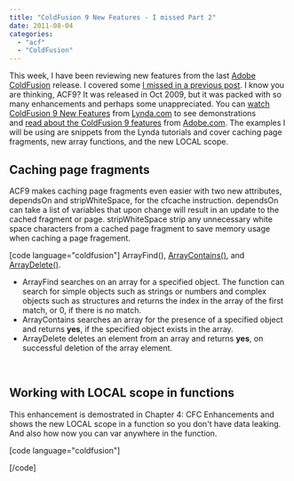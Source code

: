 ```yaml
---
title: "ColdFusion 9 New Features - I missed Part 2"
date: 2011-08-04
categories: 
  - "acf"
  - "ColdFusion"
---
```


This week, I have been reviewing new features from the last [Adobe ColdFusion](http://www.adobe.com/products/coldfusion/) release. I covered some [I missed in a previous post](/post.cfm/coldfusion-9-new-features-i-missed). I know you are thinking, ACF9? It was released in Oct 2009, but it was packed with so many enhancements and perhaps some unappreciated. You can [watch ColdFusion 9 New Features](http://www.lynda.com/ColdFusion-9-tutorials/new-features/56299-2.html) from [Lynda.com](http://lynda.com) to see demonstrations and [read about the ColdFusion 9 features](http://www.adobe.com/products/coldfusion/features/) from [Adobe.com](http://adobe.com). The examples I will be using are snippets from the Lynda tutorials and cover caching page fragments, new array functions, and the new LOCAL scope.

## Caching page fragments

ACF9 makes caching page fragments even easier with two new attributes, dependsOn and stripWhiteSpace, for the cfcache instruction. dependsOn can take a list of variables that upon change will result in an update to the cached fragment or page. stripWhiteSpace strip any unnecessary white space characters from a cached page fragment to save memory usage when caching a page fragement.

\[code language="coldfusion"\] ArrayFind(), [ArrayContains()](http://help.adobe.com/en_US/ColdFusion/9.0/CFMLRef/WS2EF4F7C2-F41D-42fe-940D-B7C0212FF3D9.html), and [ArrayDelete()](http://help.adobe.com/en_US/ColdFusion/9.0/CFMLRef/WS50C09438-2E46-44f8-8DD7-457CD2E31435.html).

- ArrayFind searches on an array for a specified object. The function can search for simple objects such as strings or numbers and complex objects such as structures and returns the index in the array of the first match, or 0, if there is no match.
- ArrayContains searches an array for the presence of a specified object and returns **yes**, if the specified object exists in the array.
- ArrayDelete deletes an element from an array and returns **yes**, on successful deletion of the array element.

 

## Working with LOCAL scope in functions

This enhancement is demostrated in Chapter 4: CFC Enhancements and shows the new LOCAL scope in a function so you don't have data leaking. And also how now you can var anywhere in the function.

\[code language="coldfusion"\]

\[/code\]
